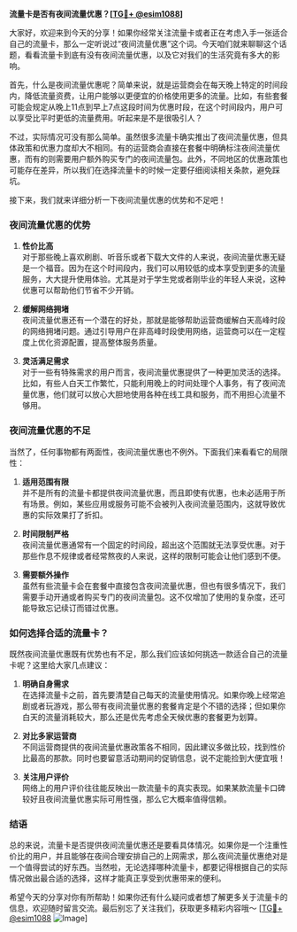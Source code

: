 **流量卡是否有夜间流量优惠？[[TG💪+ @esim1088](https://t.me/s/esim1088)]**

大家好，欢迎来到今天的分享！如果你经常关注流量卡或者正在考虑入手一张适合自己的流量卡，那么一定听说过“夜间流量优惠”这个词。今天咱们就来聊聊这个话题，看看流量卡到底有没有夜间流量优惠，以及它对我们的生活究竟有多大的影响。

首先，什么是夜间流量优惠呢？简单来说，就是运营商会在每天晚上特定的时间段内，降低流量资费，让用户能够以更便宜的价格使用更多的流量。比如，有些套餐可能会规定从晚上11点到早上7点这段时间为优惠时段，在这个时间段内，用户可以享受比平时更低的流量费用。听起来是不是很吸引人？

不过，实际情况可没有那么简单。虽然很多流量卡确实推出了夜间流量优惠，但具体政策和优惠力度却大不相同。有的运营商会直接在套餐中明确标注夜间流量优惠，而有的则需要用户额外购买专门的夜间流量包。此外，不同地区的优惠政策也可能存在差异，所以我们在选择流量卡的时候一定要仔细阅读相关条款，避免踩坑。

接下来，我们就来详细分析一下夜间流量优惠的优势和不足吧！

### **夜间流量优惠的优势**

1. **性价比高**  
   对于那些晚上喜欢刷剧、听音乐或者下载大文件的人来说，夜间流量优惠无疑是一个福音。因为在这个时间段内，我们可以用较低的成本享受到更多的流量服务，大大提升使用体验。尤其是对于学生党或者刚毕业的年轻人来说，这种优惠可以帮助他们节省不少开销。

2. **缓解网络拥堵**  
   夜间流量优惠还有一个潜在的好处，那就是能够帮助运营商缓解白天高峰时段的网络拥堵问题。通过引导用户在非高峰时段使用网络，运营商可以在一定程度上优化资源配置，提高整体服务质量。

3. **灵活满足需求**  
   对于一些有特殊需求的用户而言，夜间流量优惠提供了一种更加灵活的选择。比如，有些人白天工作繁忙，只能利用晚上的时间处理个人事务，有了夜间流量优惠，他们就可以放心大胆地使用各种在线工具和服务，而不用担心流量不够用。

### **夜间流量优惠的不足**

当然了，任何事物都有两面性，夜间流量优惠也不例外。下面我们来看看它的局限性：

1. **适用范围有限**  
   并不是所有的流量卡都提供夜间流量优惠，而且即使有优惠，也未必适用于所有场景。例如，某些应用或服务可能不会被列入夜间流量范围内，这就导致优惠的实际效果打了折扣。

2. **时间限制严格**  
   夜间流量优惠通常有一个固定的时间段，超出这个范围就无法享受优惠。对于那些作息不规律或者经常熬夜的人来说，这样的限制可能会让他们感到不便。

3. **需要额外操作**  
   虽然有些流量卡会在套餐中直接包含夜间流量优惠，但也有很多情况下，我们需要手动开通或者购买专门的夜间流量包。这不仅增加了使用的复杂度，还可能导致忘记续订而错过优惠。

### **如何选择合适的流量卡？**

既然夜间流量优惠既有优势也有不足，那么我们应该如何挑选一款适合自己的流量卡呢？这里给大家几点建议：

1. **明确自身需求**  
   在选择流量卡之前，首先要清楚自己每天的流量使用情况。如果你晚上经常追剧或者玩游戏，那么带有夜间流量优惠的套餐肯定是个不错的选择；但如果你白天的流量消耗较大，那么还是优先考虑全天候优惠的套餐更为划算。

2. **对比多家运营商**  
   不同运营商提供的夜间流量优惠政策各不相同，因此建议多做比较，找到性价比最高的那款。同时也要留意活动期间的促销信息，说不定能捡到大便宜哦！

3. **关注用户评价**  
   网络上的用户评价往往能反映出一款流量卡的真实表现。如果某款流量卡口碑较好且夜间流量优惠实际可用性强，那么它大概率值得信赖。

### **结语**

总的来说，流量卡是否提供夜间流量优惠还是要看具体情况。如果你是一个注重性价比的用户，并且能够在夜间合理安排自己的上网需求，那么夜间流量优惠绝对是一个值得尝试的好东西。当然啦，无论选择哪种流量卡，都要记得根据自己的实际情况做出最合适的选择，这样才能真正享受到优惠带来的便利。

希望今天的分享对你有所帮助！如果你还有什么疑问或者想了解更多关于流量卡的信息，欢迎随时留言交流。最后别忘了关注我们，获取更多精彩内容哦～ [[TG💪+ @esim1088](https://t.me/s/esim1088) ![Image](https://i.postimg.cc/4NQfJmqS/Snipaste-2025-05-13-00-14-12.png)]